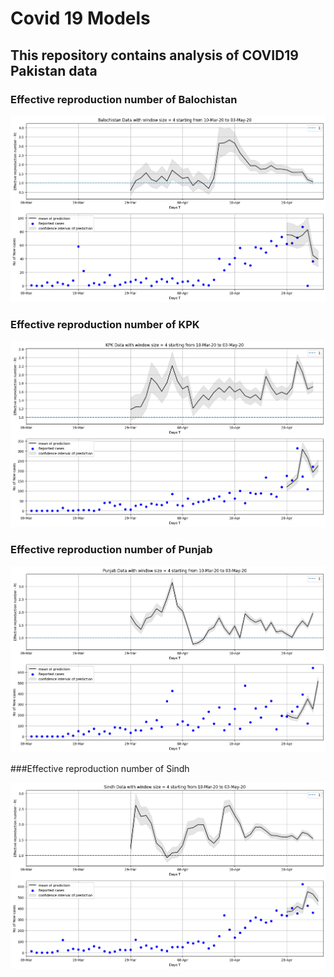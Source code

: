 # Covid 19 Models
## This repository contains analysis of COVID19 Pakistan data

### Effective reproduction number of Balochistan

![Effective reproduction number of Balochistan](/pakistan_data/Predictions/Balochistan.png)

### Effective reproduction number of KPK

![Effective reproduction number of KPK](/pakistan_data/Predictions/KPK.png)

### Effective reproduction number of Punjab

![Effective reproduction number of Punjab](/pakistan_data/Predictions/Punjab.png)

###Effective reproduction number of Sindh

![Effective reproduction number of Sindh](/pakistan_data/Predictions/Sindh.png)